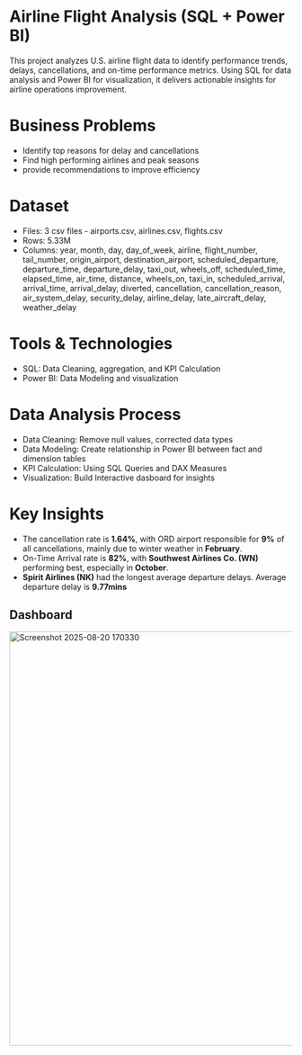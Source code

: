 # Airline Flight Analysis (SQL + Power BI)
This project analyzes U.S. airline flight data to identify performance trends, delays, cancellations, and on-time performance metrics. Using SQL for data analysis and Power BI for visualization, it delivers actionable insights for airline operations improvement.
# Business Problems
- Identify top reasons for delay and cancellations
- Find high performing airlines and peak seasons
- provide recommendations to improve efficiency

# Dataset
- Files: 3 csv files - airports.csv, airlines.csv, flights.csv
- Rows: 5.33M
- Columns: year, month, day, day_of_week, airline, flight_number, tail_number, origin_airport, destination_airport, scheduled_departure, departure_time, departure_delay, taxi_out, wheels_off, scheduled_time, elapsed_time, air_time, distance, wheels_on, taxi_in, scheduled_arrival, arrival_time, arrival_delay, diverted, cancellation, cancellation_reason, air_system_delay, security_delay, airline_delay, late_aircraft_delay, weather_delay 

# Tools & Technologies
- SQL: Data Cleaning, aggregation, and KPI Calculation
- Power BI: Data Modeling and visualization

# Data Analysis Process
- Data Cleaning: Remove null values, corrected data types
- Data Modeling: Create relationship in Power BI between fact and dimension tables
- KPI Calculation: Using SQL Queries and DAX Measures
- Visualization: Build Interactive dasboard for insights

# Key Insights
- The cancellation rate is **1.64%**, with ORD airport responsible for **9%** of all cancellations, mainly due to winter weather in **February**.
- On-Time Arrival rate is **82%**, with **Southwest Airlines Co. (WN)** performing best, especially in **October**.
- **Spirit Airlines (NK)** had the longest average departure delays. Average departure delay is **9.77mins**

## Dashboard
<img width="1309" height="737" alt="Screenshot 2025-08-20 170330" src="https://github.com/user-attachments/assets/bf87a548-1189-451a-aeb2-e8fe62c962e1" />

